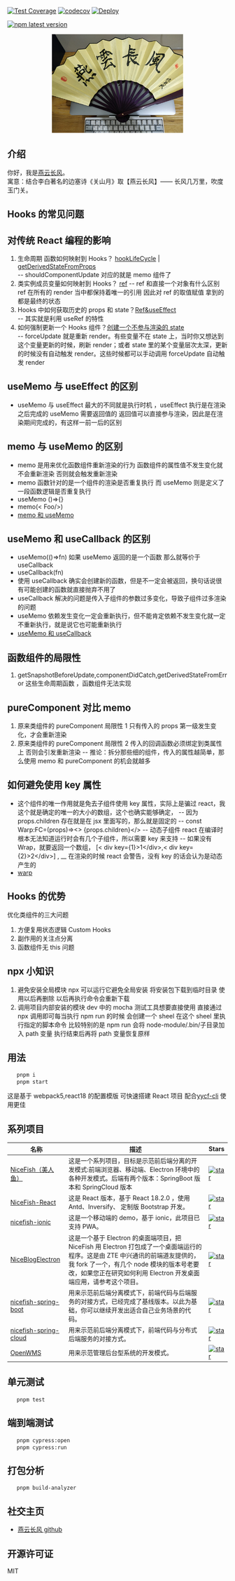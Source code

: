 [![Test Coverage](https://github.com/yanyunchangfeng/learn-ts-react/actions/workflows/test.yml/badge.svg)](https://github.com/yanyunchangfeng/learn-ts-react/actions/workflows/test.yml/?query=branch:main) [![codecov](https://codecov.io/gh/yanyunchangfeng/learn-ts-react/branch/main/graph/badge.svg)](https://codecov.io/gh/yanyunchangfeng/learn-ts-react) [![Deploy](https://github.com/yanyunchangfeng/learn-ts-react/workflows/Deploy/badge.svg)](https://github.com/yanyunchangfeng/learn-ts-react/actions/workflows/deploy.yml)

[![npm latest version](https://img.shields.io/npm/v/learn-ts-react/latest.svg)](https://www.npmjs.com/package/learn-ts-react)

<p align="center">
    <img width="300" src="src/assets/img/yanyunchangfeng.png">
</p>

## 介绍

你好，我是[燕云长风](https://yanyunchangfeng.github.io)。  
寓意：结合李白著名的边塞诗《关山月》取【燕云长风】—— 长风几万里，吹度玉门关。

## Hooks 的常见问题

## 对传统 React 编程的影响

1. 生命周期 函数如何映射到 Hooks？ [hookLifeCycle](src/components/LifeCycle/index.tsx) | [getDerivedStateFromProps](src/components/getDerivedStateFromProps.tsx)  
   -- shouldComponentUpdate 对应的就是 memo 组件了
2. 类实例成员变量如何映射到 Hooks？ [ref](src/components/LikeButton.tsx) -- ref 和直接一个对象有什么区别 ref 在所有的 render 当中都保持着唯一的引用 因此对 ref 的取值赋值 拿到的都是最终的状态
3. Hooks 中如何获取历史的 props 和 state？[Ref&useEffect](src/components/Counter.tsx)  
   -- 其实就是利用 useRef 的特性
4. 如何强制更新一个 Hooks 组件？[创建一个不参与渲染的 state](src/components/Counter.tsx)  
   -- forceUpdate 就是重新 render。有些变量不在 state 上，当时你又想达到这个变量更新的时候，刷新 render；或者 state 里的某个变量层次太深，更新的时候没有自动触发 render。这些时候都可以手动调用 forceUpdate 自动触发 render

## useMemo 与 useEffect 的区别

- useMemo 与 useEffect 最大的不同就是执行时机 ，useEffect 执行是在渲染之后完成的 useMemo 需要返回值的 返回值可以直接参与渲染，因此是在渲染期间完成的，有这样一前一后的区别

## memo 与 useMemo 的区别

- memo 是用来优化函数组件重新渲染的行为 函数组件的属性值不发生变化就不会重新渲染 否则就会触发重新渲染
- memo 函数针对的是一个组件的渲染是否重复执行 而 useMemo 则是定义了一段函数逻辑是否重复执行
- useMemo ()=>{}
- memo(< Foo/>)
- [memo 和 useMemo](src/components/memo.tsx)

## useMemo 和 useCallback 的区别

- useMemo(()=>fn) 如果 useMemo 返回的是一个函数 那么就等价于 useCallback
- useCallback(fn)
- 使用 useCallback 确实会创建新的函数，但是不一定会被返回，换句话说很有可能创建的函数就直接抛弃不用了
- useCallback 解决的问题是传入子组件的参数过多变化，导致子组件过多渲染的问题
- useMemo 依赖发生变化一定会重新执行，但不能肯定依赖不发生变化就一定不重新执行，就是说它也可能重新执行
- [useMemo 和 useCallback](src/App.tsx)

## 函数组件的局限性

1.  getSnapshotBeforeUpdate,componentDidCatch,getDerivedStateFromError 这些生命周期函数 ，函数组件无法实现

## pureComponent 对比 memo

1. 原来类组件的 pureComponent 局限性 1 只有传入的 props 第一级发生变化，才会重新渲染
2. 原来类组件的 pureComponent 局限性 2 传入的回调函数必须绑定到类属性上 否则会引发重新渲染 -- 推论：拆分那些细的组件，传入的属性越简单，那么使用 memo 和 pureComponent 的机会就越多

## 如何避免使用 key 属性

- 这个组件的唯一作用就是免去子组件使用 key 属性，实际上是骗过 react，我这个就是确定的唯一的大小的数组，这个也确实能够确定， -- 因为 props.children 存在就是在 jsx 里面写的，那么就是固定的 -- const Warp:FC=(props)=><> {props.children}</> -- 动态子组件 react 在编译时根本无法知道运行时会有几个子组件，所以需要 key 来支持 -- 如果没有 Wrap，就要返回一个数组， [< div key={1}>1<\/div>,< div key={2}>2<\/div>] , \_\_ 在渲染的时候 react 会警告，没有 key 的话会认为是动态产生的
- [warp](src/components/Warp.tsx)

## Hooks 的优势

优化类组件的三大问题

1. 方便复用状态逻辑 Custom Hooks
2. 副作用的关注点分离
3. 函数组件无 this 问题

## npx 小知识

1. 避免安装全局模块 npx 可以运行它避免全局安装 将安装包下载到临时目录 使用以后再删除 以后再执行命令会重新下载
2. 调用项目内部安装的模块 dev 中的 mocha 测试工具想要直接使用 直接通过 npx 调用即可每当执行 npm run 的时候 会创建一个 sheel 在这个 sheel 里执行指定的脚本命令 比较特别的是 npm run 会将 node-module/.bin/子目录加入 path 变量 执行结束后再将 path 变量恢复原样

## 用法

```
   pnpm i
   pnpm start
```

这是基于 webpack5,react18 的配置模版 可快速搭建 React 项目 配合[yycf-cli](https://github.com/yanyunchangfeng/yycf-cli) 使用更佳

## 系列项目

| 名称 | 描述 | Stars |
| --- | --- | --- |
| [NiceFish（美人鱼）](http://git.oschina.net/mumu-osc/NiceFish/) | 这是一个系列项目，目标是示范前后端分离的开发模式:前端浏览器、移动端、Electron 环境中的各种开发模式。后端有两个版本：SpringBoot 版本和 SpringCloud 版本 | <a href='https://gitee.com/mumu-osc/NiceFish/stargazers'><img src='https://gitee.com/mumu-osc/NiceFish/badge/star.svg?theme=gvp' alt='star'></img></a> |
| [NiceFish-React](https://gitee.com/mumu-osc/NiceFish-React) | 这是 React 版本，基于 React 18.2.0 ，使用 Antd、Inversify、 定制版 Bootstrap 开发。 | <a href='https://gitee.com/mumu-osc/NiceFish-React/stargazers'><img src='https://gitee.com/mumu-osc/NiceFish-React/badge/star.svg?theme=dark' alt='star'></img></a> |
| [nicefish-ionic](http://git.oschina.net/mumu-osc/nicefish-ionic) | 这是一个移动端的 demo，基于 ionic，此项目已支持 PWA。 | <a href='https://gitee.com/mumu-osc/nicefish-ionic/stargazers'><img src='https://gitee.com/mumu-osc/nicefish-ionic/badge/star.svg?theme=dark' alt='star'></img></a> |
| [NiceBlogElectron](https://gitee.com/mumu-osc/NiceBlogElectron) | 这是一个基于 Electron 的桌面端项目，把 NiceFish 用 Electron 打包成了一个桌面端运行的程序。这是由 ZTE 中兴通讯的前端道友提供的，我 fork 了一个，有几个 node 模块的版本号老要改，如果您正在研究如何利用 Electron 开发桌面端应用，请参考这个项目。 | <a href='https://gitee.com/mumu-osc/NiceBlogElectron/stargazers'><img src='https://gitee.com/mumu-osc/NiceBlogElectron/badge/star.svg?theme=dark' alt='star'></img></a> |
| [nicefish-spring-boot](https://gitee.com/mumu-osc/nicefish-spring-boot) | 用来示范前后端分离模式下，前端代码与后端服务的对接方式，已经完成了基线版本。以此为基础，你可以继续开发出适合自己业务场景的代码。 | <a href='https://gitee.com/mumu-osc/nicefish-spring-boot/stargazers'><img src='https://gitee.com/mumu-osc/nicefish-spring-boot/badge/star.svg?theme=dark' alt='star'></img></a> |
| [nicefish-spring-cloud](https://gitee.com/mumu-osc/nicefish-spring-cloud) | 用来示范前后端分离模式下，前端代码与分布式后端服务的对接方式。 | <a href='https://gitee.com/mumu-osc/nicefish-spring-cloud/stargazers'><img src='https://gitee.com/mumu-osc/nicefish-spring-cloud/badge/star.svg?theme=dark' alt='star'></img></a> |
| [OpenWMS](https://gitee.com/mumu-osc/OpenWMS-Frontend) | 用来示范管理后台型系统的开发模式。 | <a href='https://gitee.com/mumu-osc/OpenWMS-Frontend/stargazers'><img src='https://gitee.com/mumu-osc/OpenWMS-Frontend/badge/star.svg?theme=dark' alt='star'></img></a> |

## 单元测试

```
   pnpm test
```

## 端到端测试

```
   pnpm cypress:open
   pnpm cypress:run
```

## 打包分析

```
   pnpm build-analyzer
```

## 社交主页

- [燕云长风 github](https://github.com/yanyunchangfeng)

## 开源许可证

MIT
